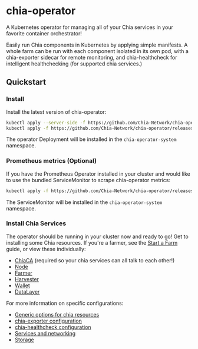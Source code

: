 # chia-operator

A Kubernetes operator for managing all of your Chia services in your favorite container orchestrator!

Easily run Chia components in Kubernetes by applying simple manifests. A whole farm can be run with each component isolated in its own pod, with a chia-exporter sidecar for remote monitoring, and chia-healthcheck for intelligent healthchecking (for supported chia services.)

## Quickstart

### Install

Install the latest version of chia-operator:

```bash
kubectl apply --server-side -f https://github.com/Chia-Network/chia-operator/releases/latest/download/crd.yaml
kubectl apply -f https://github.com/Chia-Network/chia-operator/releases/latest/download/manager.yaml
```

The operator Deployment will be installed in the `chia-operator-system` namespace.

### Prometheus metrics (Optional)

If you have the Prometheus Operator installed in your cluster and would like to use the bundled ServiceMonitor to scrape chia-operator metrics:

```bash
kubectl apply -f https://github.com/Chia-Network/chia-operator/releases/latest/download/monitor.yaml
```

The ServiceMonitor will be installed in the `chia-operator-system` namespace.

### Install Chia Services

The operator should be running in your cluster now and ready to go! Get to installing some Chia resources. If you're a farmer, see the [Start a Farm](docs/start-a-farm.md) guide, or view these individually:

* [ChiaCA](docs/chiaca.md) (required so your chia services can all talk to each other!)
* [Node](docs/chianode.md)
* [Farmer](docs/chiafarmer.md)
* [Harvester](docs/chiaharvester.md)
* [Wallet](docs/chiawallet.md)
* [DataLayer](docs/chiadatalayer.md)

For more information on specific configurations:

* [Generic options for chia resources](docs/all.md)
* [chia-exporter configuration](docs/chia-exporter.md)
* [chia-healthcheck configuration](docs/chia-healthcheck.md)
* [Services and networking](docs/services-networking.md)
* [Storage](docs/storage.md)
